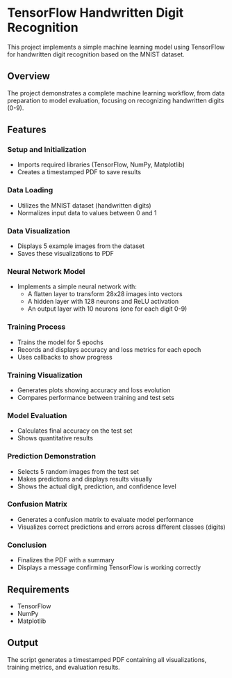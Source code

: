 # TensorFlow Handwritten Digit Recognition

This project implements a simple machine learning model using TensorFlow for handwritten digit recognition based on the MNIST dataset.

## Overview

The project demonstrates a complete machine learning workflow, from data preparation to model evaluation, focusing on recognizing handwritten digits (0-9).

## Features

### Setup and Initialization
- Imports required libraries (TensorFlow, NumPy, Matplotlib)
- Creates a timestamped PDF to save results

### Data Loading
- Utilizes the MNIST dataset (handwritten digits)
- Normalizes input data to values between 0 and 1

### Data Visualization
- Displays 5 example images from the dataset
- Saves these visualizations to PDF

### Neural Network Model
- Implements a simple neural network with:
  - A flatten layer to transform 28x28 images into vectors
  - A hidden layer with 128 neurons and ReLU activation
  - An output layer with 10 neurons (one for each digit 0-9)

### Training Process
- Trains the model for 5 epochs
- Records and displays accuracy and loss metrics for each epoch
- Uses callbacks to show progress

### Training Visualization
- Generates plots showing accuracy and loss evolution
- Compares performance between training and test sets

### Model Evaluation
- Calculates final accuracy on the test set
- Shows quantitative results

### Prediction Demonstration
- Selects 5 random images from the test set
- Makes predictions and displays results visually
- Shows the actual digit, prediction, and confidence level

### Confusion Matrix
- Generates a confusion matrix to evaluate model performance
- Visualizes correct predictions and errors across different classes (digits)

### Conclusion
- Finalizes the PDF with a summary
- Displays a message confirming TensorFlow is working correctly

## Requirements

- TensorFlow
- NumPy
- Matplotlib

## Output

The script generates a timestamped PDF containing all visualizations, training metrics, and evaluation results.
